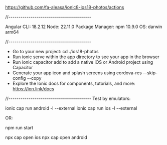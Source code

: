 https://github.com/fa-aleasa/ionic8-ios18-photos/actions

//-----------------------------------------

Angular CLI: 18.2.12
Node: 22.11.0
Package Manager: npm 10.9.0
OS: darwin arm64

//-----------------------------------------

- Go to your new project: cd ./ios18-photos
- Run ionic serve within the app directory to see your app in the browser
- Run ionic capacitor add to add a native iOS or Android project using Capacitor
- Generate your app icon and splash screens using cordova-res --skip-config
--copy
- Explore the Ionic docs for components, tutorials, and more:
https://ion.link/docs


//-----------------------------------------
Test by emulators:

ionic cap run android -l --external
ionic cap run ios -l --external

OR:

npm run start

npx cap open ios
npx cap open android
